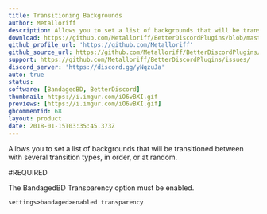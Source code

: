 ```yaml
---
title: Transitioning Backgrounds
author: Metalloriff
description: Allows you to set a list of backgrounds that will be transitioned between with several transition types, in order, or at random.
download: https://github.com/Metalloriff/BetterDiscordPlugins/blob/master/TransitioningBackgrounds.plugin.js
github_profile_url: 'https://github.com/Metalloriff'
github_source_url: https://github.com/Metalloriff/BetterDiscordPlugins/blob/master/TransitioningBackgrounds.plugin.js
support: https://github.com/Metalloriff/BetterDiscordPlugins/issues/
discord_server: 'https://discord.gg/yNqzuJa'
auto: true
status:
software: [BandagedBD, BetterDiscord]
thumbnail: https://i.imgur.com/iO6vBXI.gif
previews: [https://i.imgur.com/iO6vBXI.gif]
ghcommentid: 68
layout: product
date: 2018-01-15T03:35:45.373Z
---
```

Allows you to set a list of backgrounds that will be transitioned between with several transition types, in order, or at random.

#REQUIRED

The BandagedBD Transparency option must be enabled.

`settings>bandaged>enabled transparency `